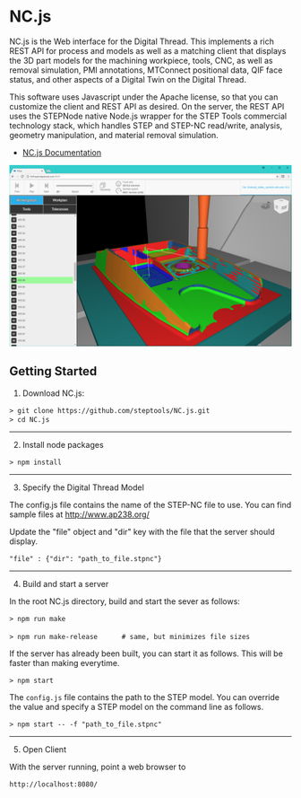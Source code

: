 # NC.js

NC.js is the Web interface for the Digital Thread.  This implements a
rich REST API for process and models as well as a matching client that
displays the 3D part models for the machining workpiece, tools, CNC, as
well as removal simulation, PMI annotations, MTConnect positional
data, QIF face status, and other aspects of a Digital Twin on the
Digital Thread.

This software uses Javascript under the Apache license, so that you can
customize the client and REST API as desired.  On the server, the REST
API uses the STEPNode native Node.js wrapper for the STEP Tools
commercial technology stack, which handles STEP and STEP-NC
read/write, analysis, geometry manipulation, and material removal
simulation.

 - [NC.js Documentation](https://steptools.github.io/NC.js/)

![Screenshot](docs/images/fishhead.png "NC.js Screenshot")


## Getting Started

1. Download NC.js:

```
> git clone https://github.com/steptools/NC.js.git
> cd NC.js
```

------------------------------------------------------------------------------
2. Install node packages

```
> npm install
```

------------------------------------------------------------------------------
3. Specify the Digital Thread Model


The config.js file contains the name of the STEP-NC file to use.  You can find sample files at http://www.ap238.org/  

Update the "file" object and "dir" key with the file that the server should display.

```
"file" : {"dir": "path_to_file.stpnc"} 
```

------------------------------------------------------------------------------
4. Build and start a server

In the root NC.js directory, build and start the sever as follows:

```
> npm run make

> npm run make-release      # same, but minimizes file sizes
```

If the server has already been built, you can start it as follows.
This will be faster than making everytime.

```
> npm start
```

The `config.js` file contains the path to the STEP model.   You can override the value and specify a STEP model on the command line as follows. 

 ```
> npm start -- -f "path_to_file.stpnc"
```
------------------------------------------------------------------------------
5. Open Client

With the server running, point a web browser to

```
http://localhost:8080/
 ```
